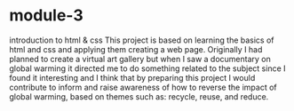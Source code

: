 # module-3
introduction to html &amp; css
This project is based on learning the basics of html and css and applying them creating a web page.
Originally I had planned to create a virtual art gallery but when I saw a documentary on global warming it directed me to do something related to the subject since I found it interesting and I think that by preparing this project I would contribute to inform and raise awareness of how to reverse the impact of  global warming, based on themes such as: recycle, reuse, and reduce.

